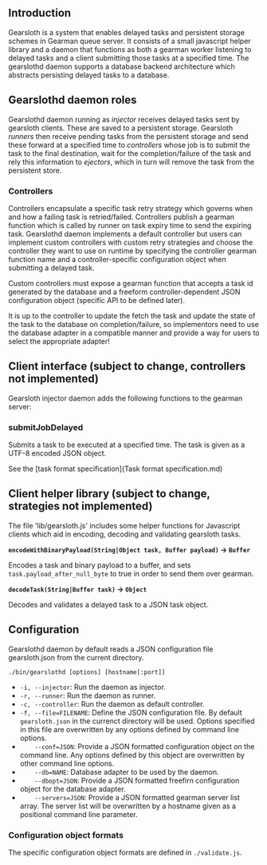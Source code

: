 ## Introduction

Gearsloth is a system that enables delayed tasks and persistent storage schemes
in Gearman queue server. It consists of a small javascript helper library and a
daemon that functions as both a gearman worker listening to delayed tasks and a
client submitting those tasks at a specified time. The gearslothd daemon
supports a database backend architecture which abstracts persisting delayed
tasks to a database.

## Gearslothd daemon roles

Gearslothd daemon running as *injector* receives delayed tasks sent by gearsloth
clients. These are saved to a persistent storage. Gearsloth *runners* then
receive pending tasks from the persistent storage and send these forward at a
specified time to *controllers* whose job is to submit the task to the final
destination, wait for the completion/failure of the task and rely this
information to *ejectors*, which in turn will remove the task from the persistent store.

### Controllers

Controllers encapsulate a specific task retry strategy which governs when and
how a failing task is retried/failed. Controllers publish a gearman function
which is called by runner on task expiry time to send the expiring task.
Gearslothd daemon implements a default controller but users can implement
custom controllers with custom retry strategies and choose the controller
they want to use on runtime by specifying the controller gearman function name
and a controller-specific configuration object when submitting a delayed task.

Custom controllers must expose a gearman function that accepts a task id
generated by the database and a freeform controller-dependent JSON configuration
object (specific API to be defined later).

It is up to the controller to update the fetch the task and update the state of
the task to the database on completion/failure, so implementors need to use the
database adapter in a compatible manner and provide a way for users to select
the appropriate adapter!

## Client interface (subject to change, controllers not implemented)

Gearsloth injector daemon adds the following functions to the gearman server:

### submitJobDelayed

Submits a task to be executed at a specified time. The task is given as a
UTF-8 encoded JSON object.

See the [task format specification](Task format specification.md)

## Client helper library (subject to change, strategies not implemented)

The file 'lib/gearsloth.js' includes some helper functions for Javascript
clients which aid in encoding, decoding and validating gearsloth tasks.

**`encodeWithBinaryPayload(String|Object task, Buffer payload)` -> `Buffer`**

Encodes a task and binary payload to a buffer, and sets `task.payload_after_null_byte` to true
in order to send them over gearman.

**`decodeTask(String|Buffer task)` -> `Object`**

Decodes and validates a delayed task to a JSON task object.

## Configuration

Gearslothd daemon by default reads a JSON configuration file gearsloth.json from
the current directory.

`./bin/gearslothd [options] [hostname[:port]]`

* `-i, --injector`: Run the daemon as injector.
* `-r, --runner`: Run the daemon as runner.
* `-c, --controller`: Run the daemon as default controller.
* `-f, --file=FILENAME`: Define the JSON configuration file. By default
  `gearsloth.json` in the currenct directory will be used. Options specified
  in this file are overwritten by any options defined by command line options.
* `    --conf=JSON`: Provide a JSON formatted configuration object on the
  command line. Any options defined by this object are overwritten by other
  command line options.
* `    --db=NAME`: Database adapter to be used by the daemon.
* `    --dbopt=JSON`: Provide a JSON formatted freefirn configuration object for
  the database adapter.
* `    --servers=JSON`: Provide a JSON formatted gearman server list array.
  The server list will be overwritten by a hostname given as a positional
  command line parameter.

### Configuration object formats

The specific configuration object formats are defined in `./validate.js`.
